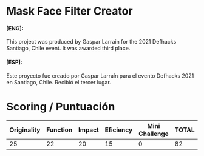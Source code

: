 Mask Face Filter Creator
======

#### [ENG]:
This project was produced by Gaspar Larrain for the 2021 Defhacks Santiago, Chile event. It was awarded third place.

#### [ESP]:
Este proyecto fue creado por Gaspar Larraín para el evento Defhacks 2021 en Santiago, Chile. Recibió el tercer lugar.

Scoring / Puntuación
======

Originality   | Function     | Impact        | Eficiency     | Mini Challenge| TOTAL         |
------------- | -------------| ------------- | ------------- | ------------- | ------------- |
25            | 22           | 20            | 15            | 0             | 82            |

